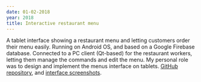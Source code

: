 ```yaml
---
date: 01-02-2018
year: 2018
title: Interactive restaurant menu
---
```


A tablet interface showing a restaurant menu and letting customers order their menu easily. Running on Android OS, and based on a Google Firebase database. Connected to a PC client (Qt-based) for the restaurant workers, letting them manage the commands and edit the menu. My personal role was to design and implement the menus interface on tablets. [GitHub repository](https://github.com/BolongZHANG/IGR203_CarteRestau), and [interface screenshots](assets/pdf/igr203-screenshots.pdf).
